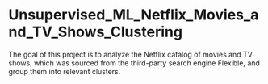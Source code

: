 # Unsupervised_ML_Netflix_Movies_and_TV_Shows_Clustering
The goal of this project is to analyze the Netflix catalog of movies and TV shows, which was sourced from the third-party search engine Flexible, and group them into relevant clusters. 
